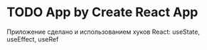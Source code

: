 # TODO App by Create React App

Приложение сделано и использованием хуков React: useState, useEffect, useRef
